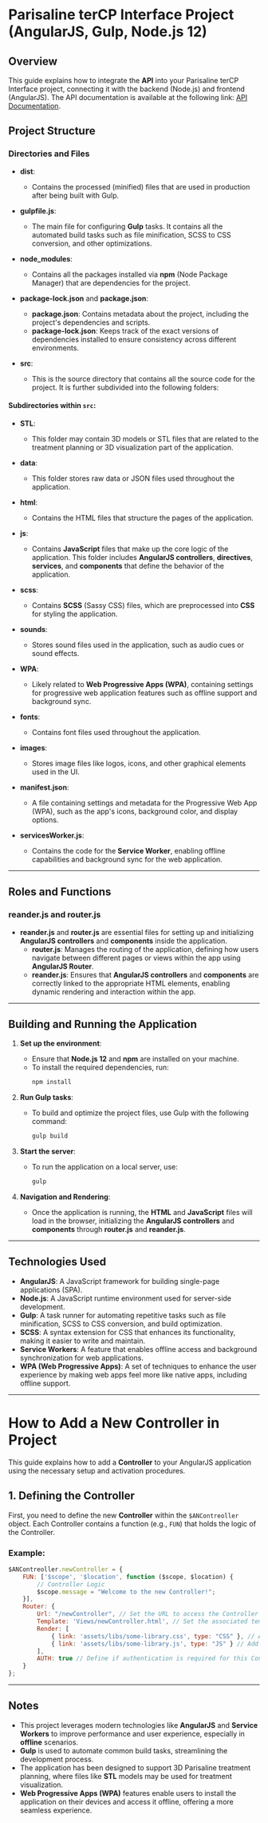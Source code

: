 # Parisaline terCP Interface Project (AngularJS, Gulp, Node.js 12)

## Overview
This guide explains how to integrate the **API** into your Parisaline terCP Interface project, connecting it with the backend (Node.js) and frontend (AngularJS). The API documentation is available at the following link: [API Documentation](https://api.setupaligners.com/doc-PTERCS).


## Project Structure

### Directories and Files

- **dist**: 
  - Contains the processed (minified) files that are used in production after being built with Gulp.

- **gulpfile.js**: 
  - The main file for configuring **Gulp** tasks. It contains all the automated build tasks such as file minification, SCSS to CSS conversion, and other optimizations.

- **node_modules**: 
  - Contains all the packages installed via **npm** (Node Package Manager) that are dependencies for the project.

- **package-lock.json** and **package.json**:
  - **package.json**: Contains metadata about the project, including the project's dependencies and scripts.
  - **package-lock.json**: Keeps track of the exact versions of dependencies installed to ensure consistency across different environments.

- **src**: 
  - This is the source directory that contains all the source code for the project. It is further subdivided into the following folders:

#### Subdirectories within `src`:

- **STL**: 
  - This folder may contain 3D models or STL files that are related to the treatment planning or 3D visualization part of the application.

- **data**: 
  - This folder stores raw data or JSON files used throughout the application.

- **html**: 
  - Contains the HTML files that structure the pages of the application.

- **js**: 
  - Contains **JavaScript** files that make up the core logic of the application. This folder includes **AngularJS controllers**, **directives**, **services**, and **components** that define the behavior of the application.

- **scss**: 
  - Contains **SCSS** (Sassy CSS) files, which are preprocessed into **CSS** for styling the application.

- **sounds**: 
  - Stores sound files used in the application, such as audio cues or sound effects.

- **WPA**: 
  - Likely related to **Web Progressive Apps (WPA)**, containing settings for progressive web application features such as offline support and background sync.

- **fonts**: 
  - Contains font files used throughout the application.

- **images**: 
  - Stores image files like logos, icons, and other graphical elements used in the UI.

- **manifest.json**: 
  - A file containing settings and metadata for the Progressive Web App (WPA), such as the app's icons, background color, and display options.

- **servicesWorker.js**: 
  - Contains the code for the **Service Worker**, enabling offline capabilities and background sync for the web application.

---

## Roles and Functions

### **reander.js** and **router.js**
- **reander.js** and **router.js** are essential files for setting up and initializing **AngularJS controllers** and **components** inside the application.
  - **router.js**: Manages the routing of the application, defining how users navigate between different pages or views within the app using **AngularJS Router**.
  - **reander.js**: Ensures that **AngularJS controllers** and **components** are correctly linked to the appropriate HTML elements, enabling dynamic rendering and interaction within the app.

---

## Building and Running the Application

1. **Set up the environment**:
   - Ensure that **Node.js 12** and **npm** are installed on your machine.
   - To install the required dependencies, run:
     ```bash
     npm install
     ```

2. **Run Gulp tasks**:
   - To build and optimize the project files, use Gulp with the following command:
     ```bash
     gulp build
     ```

3. **Start the server**:
   - To run the application on a local server, use:
     ```bash
     gulp
     ```

4. **Navigation and Rendering**:
   - Once the application is running, the **HTML** and **JavaScript** files will load in the browser, initializing the **AngularJS controllers** and **components** through **router.js** and **reander.js**.

---

## Technologies Used

- **AngularJS**: A JavaScript framework for building single-page applications (SPA).
- **Node.js**: A JavaScript runtime environment used for server-side development.
- **Gulp**: A task runner for automating repetitive tasks such as file minification, SCSS to CSS conversion, and build optimization.
- **SCSS**: A syntax extension for CSS that enhances its functionality, making it easier to write and maintain.
- **Service Workers**: A feature that enables offline access and background synchronization for web applications.
- **WPA (Web Progressive Apps)**: A set of techniques to enhance the user experience by making web apps feel more like native apps, including offline support.

---
# How to Add a New Controller in Project

This guide explains how to add a **Controller** to your AngularJS application using the necessary setup and activation procedures.

## 1. Defining the Controller

First, you need to define the new **Controller** within the `$ANContreoller` object. Each Controller contains a function (e.g., `FUN`) that holds the logic of the Controller.

### Example:

```javascript
$ANContreoller.newController = {
    FUN: ['$scope', '$location', function ($scope, $location) {
        // Controller Logic
        $scope.message = "Welcome to the new Controller!";
    }],
    Router: {
        Url: "/newController", // Set the URL to access the Controller
        Template: 'Views/newController.html', // Set the associated template (HTML) for the Controller
        Render: [
            { link: 'assets/libs/some-library.css', type: "CSS" }, // Add CSS files
            { link: 'assets/libs/some-library.js', type: "JS" } // Add JS files
        ],
        AUTH: true // Define if authentication is required for this Controller
    }
};
```
----
## Notes

- This project leverages modern technologies like **AngularJS** and **Service Workers** to improve performance and user experience, especially in **offline** scenarios.
- **Gulp** is used to automate common build tasks, streamlining the development process.
- The application has been designed to support 3D Parisaline treatment planning, where files like **STL** models may be used for treatment visualization.
- **Web Progressive Apps (WPA)** features enable users to install the application on their devices and access it offline, offering a more seamless experience.

